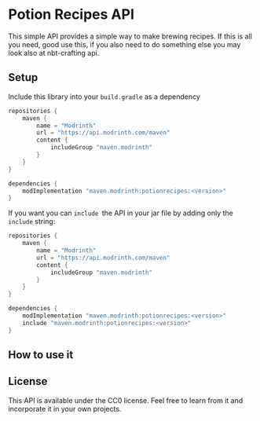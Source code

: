 # Potion Recipes API
This simple API provides a simple way to make brewing recipes. If this is all you need, good use this, if you also need to do something else you may look also at nbt-crafting api.
## Setup
Include this library into your `build.gradle` as a dependency
```gradle
repositories {
    maven {
        name = "Modrinth"
        url = "https://api.modrinth.com/maven"
        content {
            includeGroup "maven.modrinth"
        }
    }
}

dependencies {
    modImplementation "maven.modrinth:potionrecipes:<version>"
}
```
If you want you can `include `the API in your jar file by adding only the `include` string:
```gradle
repositories {
    maven {
        name = "Modrinth"
        url = "https://api.modrinth.com/maven"
        content {
            includeGroup "maven.modrinth"
        }
    }
}

dependencies {
    modImplementation "maven.modrinth:potionrecipes:<version>"
    include "maven.modrinth:potionrecipes:<version>"
}
```
## How to use it

## License
This API is available under the CC0 license. Feel free to learn from it and incorporate it in your own projects.
